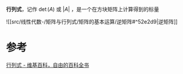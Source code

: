 
**行列式**，记作  $\det(A)$ 或  $|A|$ ，是一个在方块矩阵上计算得到的标量

![[src/线性代数-/矩阵与行列式/矩阵的基本运算/逆矩阵#^52e2d9|逆矩阵]]



# 参考
[行列式 - 维基百科，自由的百科全书](https://zh.wikipedia.org/wiki/%E8%A1%8C%E5%88%97%E5%BC%8F)
